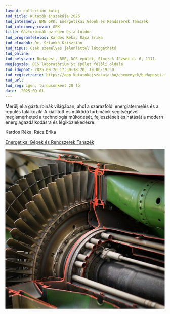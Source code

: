 ```yaml
---
layout: collection_kutej
tud_title: Kutatók éjszakája 2025
tud_intezmeny: BME GPK, Energetikai Gépek és Rendszerek Tanszék
tud_intezmeny_rovid: GPK
title: Gázturbinák az égen és a földön
tud_programfelelos: Kardos Réka, Rácz Erika
tud_eloadok: Dr. Sztankó Krisztián
tud_tipus: Csak személyes jelenléttel látogatható
tud_online: 
tud_helyszin: Budapest, BME, DCS épület, Stoczek József u. 6, 1111. 
Megjegyzés: DCS laboratórium St épület felőli oldala
tud_idopont: 2025.09.26 17:30-18:20, 19:00-19:50
tud_regisztracio: https://app.kutatokejszakaja.hu/esemenyek/budapesti-muszaki-es-gazdasagtudomanyi-egyetem-bme/gazturbinak-az-egen-es-a-foldon-1
tud_url: 
tud_reg: igen, turnusonként 20 fő
date:  2025-09-01
---
```


Merülj el a gázturbinák világában, ahol a szárazföldi energiatermelés és a repülés találkozik! 
A kiállított és működő turbináink segítségével megismerheted a technológia működését, fejlesztéseit és hatását a modern energiagazdálkodásra és légiközlekedésre.


Kardos Réka, Rácz Erika

[Energetikai Gépek és Rendszerek Tanszék](https://www.energia.bme.hu/)

![Gázturbinák az égen és a földön](../2025/images/gazturbina.jpg)
